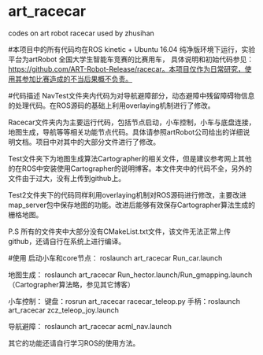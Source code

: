 # art_racecar
codes on art robot racecar used by zhusihan

#本项目中的所有代码均在ROS kinetic + Ubuntu 16.04 纯净版环境下运行，实验平台为artRobot 全国大学生智能车竞赛的比赛用车，
具体说明和初始代码参见：https://github.com/ART-Robot-Release/racecar。本项目仅作为日常研究，使用其参加比赛造成的不当后果概不负责。

#代码描述
NavTest文件夹内代码为对导航避障部分，动态避障中残留障碍物信息的处理代码。在ROS源码的基础上利用overlaying机制进行了修改。

Racecar文件夹内为主要运行代码，包括节点启动，小车控制，小车与底盘连接，地图生成，导航等等相关功能节点代码。具体请参照artRobot公司给出的详细说明文档。项目中对其中的大部分文件进行了修改。

Test文件夹下为地图生成算法Cartographer的相关文件，但是建议参考网上其他的在ROS中安装使用Cartographer的说明博客。本文件夹中的代码不全，另外的文件由于过大，没有上传到github上。

Test2文件夹下的代码同样利用overlaying机制对ROS源码进行修改，主要改进map_server包中保存地图的功能。改进后能够有效保存Cartographer算法生成的栅格地图。

P.S 所有的文件夹中大部分没有CMakeList.txt文件，该文件无法正常上传github，还请自行在系统上进行编译。

#使用
启动小车和core节点：
roslaunch  art_racecar  Run_car.launch

地图生成：
roslaunch  art_racecar  Run_hector.launch/Run_gmapping.launch
（Cartographer算法略，参见其它博客）

小车控制：
键盘：rosrun art_racecar racecar_teleop.py
手柄：roslaunch art_racecar zcz_teleop_joy.launch

导航避障：
roslaunch art_racecar acml_nav.launch

其它的功能还请自行学习ROS的使用方法。
